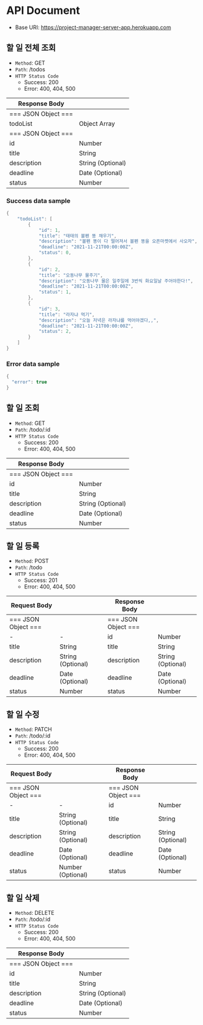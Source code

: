 # API Document

- Base URI: https://project-manager-server-app.herokuapp.com

## 할 일 전체 조회

- `Method`: GET
- `Path`: /todos
- `HTTP Status Code`
    - Success: 200
    - Error: 400, 404, 500

| Response Body                   ||
| ------------ | ----------------- |
| === JSON Object ===             ||
| todoList     | Object Array      |
| === JSON Object ===             ||
| id           | Number            |
| title        | String            |
| description  | String (Optional) |
| deadline     | Date (Optional)   |
| status       | Number            |

### Success data sample

~~~swift
{
    "todoList": [
        {
            "id": 1,
            "title": "태태의 볼펜 똥 채우기",
            "description": "볼펜 똥이 다 떨어져서 볼펜 똥을 오픈마켓에서 사오자",
            "deadline": "2021-11-21T00:00:00Z",
            "status": 0,
        },
        {
            "id": 2,
            "title": "오동나무 물주기",
            "description": "오동나무 물은 일주일에 3번씩 화요일날 주어야한다!",
            "deadline": "2021-11-21T00:00:00Z",
            "status": 1,
        },
        {
            "id": 3,
            "title": "라자냐 먹기",
            "description": "오늘 저녁은 라자냐를 먹어야겠다,,",
            "deadline": "2021-11-21T00:00:00Z",
            "status": 2,
        }
    ]
}
~~~

### Error data sample

~~~swift
{
  "error": true
}
~~~



## 할 일 조회

- `Method`: GET
- `Path`: /todo/:id
- `HTTP Status Code`
    - Success: 200
    - Error: 400, 404, 500

| Response Body                   ||
| ------------ | ----------------- |
| === JSON Object ===             ||
| id           | Number            |
| title        | String            |
| description  | String (Optional) |
| deadline     | Date (Optional)   |
| status       | Number            |



## 할 일 등록

- `Method`: POST
- `Path`: /todo
- `HTTP Status Code`
    - Success: 201
    - Error: 400, 404, 500

| Request Body                    || | Response Body                   ||
| -----------  | ----------------- |-| ------------ | ----------------- |
| === JSON Object ===             || | === JSON Object ===             ||
| -            | -                 | | id           | Number            |
| title        | String            | | title        | String            |
| description  | String (Optional) | | description  | String (Optional) |
| deadline     | Date (Optional)   | | deadline     | Date (Optional)   |
| status       | Number            | | status       | Number            |



## 할 일 수정

- `Method`: PATCH
- `Path`: /todo/:id
- `HTTP Status Code`
    - Success: 200
    - Error: 400, 404, 500

| Request Body                    || | Response Body                   ||
| -----------  | ----------------- |-| ------------ | ----------------- |
| === JSON Object  ===            || | === JSON Object  ===            ||
| -            | -                 | | id           | Number            |
| title        | String (Optional) | | title        | String            |
| description  | String (Optional) | | description  | String (Optional) |
| deadline     | Date (Optional)   | | deadline     | Date (Optional)   |
| status       | Number (Optional) | | status       | Number            |

## 할 일 삭제

- `Method`: DELETE
- `Path`: /todo/:id
- `HTTP Status Code`
    - Success: 200
    - Error: 400, 404, 500

| Response Body                   ||
| ------------ | ----------------- |
| === JSON Object  ===            ||
| id           | Number            |
| title        | String            |
| description  | String (Optional) |
| deadline     | Date (Optional)   |
| status       | Number            |